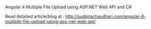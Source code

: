 Angular 4 Multiple File Upload using ASP.NET Web API and C#

Read detailed article/blog at : http://sudiptachaudhari.com/angular-4-multiple-file-upload-using-asp-net-web-api/



